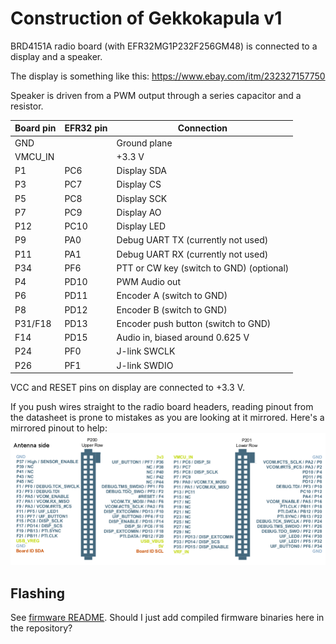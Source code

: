 # Construction of Gekkokapula v1
BRD4151A radio board (with EFR32MG1P232F256GM48)
is connected to a display and a speaker.

The display is something like this: https://www.ebay.com/itm/232327157750

Speaker is driven from a PWM output through a series capacitor and a resistor.

| Board pin | EFR32 pin | Connection   |
|-----------|-----------|--------------|
|   GND     |           | Ground plane |
| VMCU\_IN  |           | +3.3 V       |
|   P1      |   PC6     | Display SDA  |
|   P3      |   PC7     | Display CS   |
|   P5      |   PC8     | Display SCK  |
|   P7      |   PC9     | Display AO   |
|   P12     |   PC10    | Display LED  |
|   P9      |   PA0     | Debug UART TX (currently not used) |
|   P11     |   PA1     | Debug UART RX (currently not used) |
|   P34     |   PF6     | PTT or CW key (switch to GND) (optional) |
|   P4      |   PD10    | PWM Audio out |
|   P6      |   PD11    | Encoder A (switch to GND) |
|   P8      |   PD12    | Encoder B (switch to GND) |
|   P31/F18 |   PD13    | Encoder push button (switch to GND) |
|   F14     |   PD15    | Audio in, biased around 0.625 V |
|   P24     |   PF0     | J-link SWCLK |
|   P26     |   PF1     | J-link SWDIO |

VCC and RESET pins on display are connected to +3.3 V.

If you push wires straight to the radio board headers, reading pinout from the
datasheet is prone to mistakes as you are looking at it mirrored.
Here's a mirrored pinout to help:
![](brd4151a-pinout.png)

## Flashing
See [firmware README](../firmware/README.md).
Should I just add compiled firmware binaries here in the repository?
